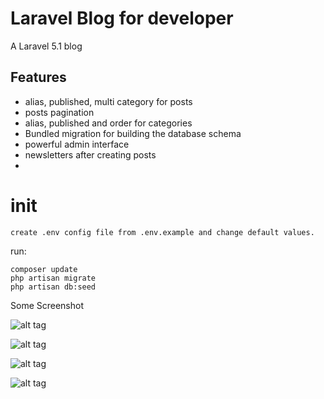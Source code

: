 Laravel Blog for developer
============

A Laravel 5.1 blog

## Features

* alias, published, multi category for posts
* posts pagination
* alias, published and order for categories
* Bundled migration for building the database schema
* powerful admin interface
* newsletters after creating posts
*


# init
    create .env config file from .env.example and change default values.
run:

    composer update
    php artisan migrate
    php artisan db:seed

Some Screenshot

![alt tag](https://cloud.githubusercontent.com/assets/3877538/11698687/43c698d4-9ed5-11e5-94ff-a26f88169c2e.PNG)

![alt tag](https://cloud.githubusercontent.com/assets/3877538/11698690/483e974a-9ed5-11e5-90a5-7f228e968dc1.PNG)

![alt tag](https://cloud.githubusercontent.com/assets/3877538/11698696/4de8c558-9ed5-11e5-83d3-2d0d47c60eda.PNG)

![alt tag](https://cloud.githubusercontent.com/assets/3877538/11698697/525c4916-9ed5-11e5-8360-0283a37b9092.PNG)







